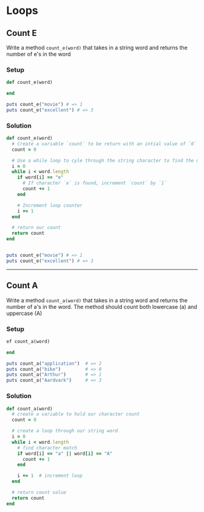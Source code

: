 # Loops

## Count E

Write a method `count_e(word)` that takes in a string word and returns the number of e's in the word

### Setup

```ruby
def count_e(word)

end

puts count_e("movie") # => 1
puts count_e("excellent") # => 3
```

### Solution

```ruby
def count_e(word)
  # Create a variable `count` to be return with an intial value of `0`
  count = 0

  # Use a while loop to cyle through the string character to find the matching character `e`
  i = 0
  while i < word.length
    if word[i] == "e"
      # If character `e` is found, increment `count` by `1`
      count += 1
    end

    # Increment loop counter
    i += 1
  end

  # return our count
  return count
end


puts count_e("movie") # => 1
puts count_e("excellent") # => 3
```

--- 

## Count A

Write a method `count_a(word)` that takes in a string word and returns the number of a's in the word. The method should count both lowercase (a) and uppercase (A)

### Setup

```ruby
ef count_a(word)

end

puts count_a("application")  # => 2
puts count_a("bike")         # => 0
puts count_a("Arthur")       # => 1
puts count_a("Aardvark")     # => 3
```

### Solution

```ruby
def count_a(word)
  # create a variable to hold our character count
  count = 0

  # create a loop through our string word
  i = 0
  while i < word.length
    # find character match
    if word[i] == "a" || word[i] == "A"
      count += 1
    end

    i += 1  # increment loop
  end

  # return count value
  return count  
end
```
